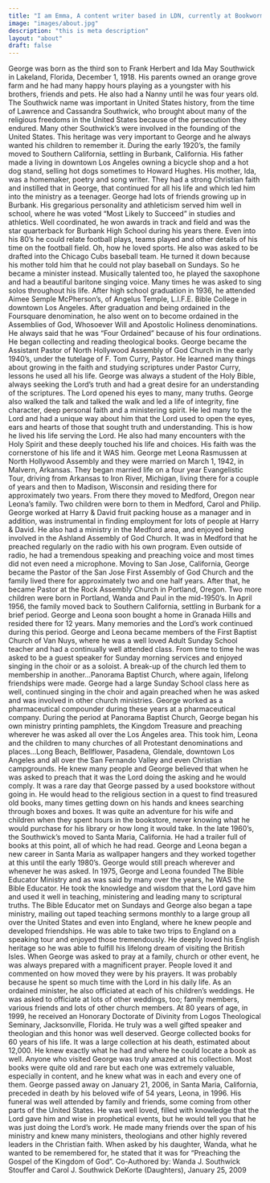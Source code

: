 ```yaml
---
title: "I am Emma, A content writer based in LDN, currently at Bookworm."
image: "images/about.jpg"
description: "this is meta description"
layout: "about"
draft: false
---
```


George was born as the third son to Frank Herbert and Ida May Southwick in Lakeland, Florida, December 1, 1918. His parents owned an orange grove farm and he had many happy hours playing as a youngster with his brothers, friends and pets. He also had a Nanny until he was four years old. The Southwick name was important in United States history, from the time of Lawrence and Cassandra Southwick, who brought about many of the religious freedoms in the United States because of the persecution they endured. Many other Southwick’s were involved in the founding of the United States. This heritage was very important to George and he always wanted his children to remember it.
During the early 1920’s, the family moved to Southern California, settling in Burbank, California. His father made a living in downtown Los Angeles owning a bicycle shop and a hot dog stand, selling hot dogs sometimes to Howard Hughes. His mother, Ida, was a homemaker, poetry and song writer. They had a strong Christian faith and instilled that in George, that continued for all his life and which led him into the ministry as a teenager.
George had lots of friends growing up in Burbank. His gregarious personality and athleticism served him well in school, where he was voted “Most Likely to Succeed” in studies and athletics. Well coordinated, he won awards in track and field and was the star quarterback for Burbank High School during his years there. Even into his 80’s he could relate football plays, teams played and other details of his time on the football field. Oh, how he loved sports. He also was asked to be drafted into the Chicago Cubs baseball team. He turned it down because his mother told him that he could not play baseball on Sundays. So he became a minister instead. Musically talented too, he played the saxophone and had a beautiful baritone singing voice. Many times he was asked to sing solos throughout his life.
After high school graduation in 1936, he attended Aimee Semple McPherson’s, of Angelus Temple, L.I.F.E. Bible College in downtown Los Angeles. After graduation and being ordained in the Foursquare denomination, he also went on to become ordained in the Assemblies of God, Whosoever Will and Apostolic Holiness denominations. He always said that he was “Four Ordained” because of his four ordinations. He began collecting and reading theological books.
George became the Assistant Pastor of North Hollywood Assembly of God Church in the early 1940’s, under the tutelage of F. Tom Curry, Pastor. He learned many things about growing in the faith and studying scriptures under Pastor Curry, lessons he used all his life. George was always a student of the Holy Bible, always seeking the Lord’s truth and had a great desire for an understanding of the scriptures. The Lord opened his eyes to many, many truths. George also walked the talk and talked the walk and led a life of integrity, fine character, deep personal faith and a ministering spirit. He led many to the Lord and had a unique way about him that the Lord used to open the eyes, ears and hearts of those that sought truth and understanding. This is how he lived his life serving the Lord. He also had many encounters with the Holy Spirit and these deeply touched his life and choices. His faith was the cornerstone of his life and it WAS him.
George met Leona Rasmussen at North Hollywood Assembly and they were married on March 1, 1942, in Malvern, Arkansas. They began married life on a four year Evangelistic Tour, driving from Arkansas to Iron River, Michigan, living there for a couple of years and then to Madison, Wisconsin and residing there for approximately two years. From there they moved to Medford, Oregon near Leona’s family. Two children were born to them in Medford, Carol and Philip. George worked at Harry & David fruit packing house as a manager and in addition, was instrumental in finding employment for lots of people at Harry & David. He also had a ministry in the Medford area, and enjoyed being involved in the Ashland Assembly of God Church. It was in Medford that he preached regularly on the radio with his own program. Even outside of radio, he had a tremendous speaking and preaching voice and most times did not even need a microphone.
Moving to San Jose, California, George became the Pastor of the San Jose First Assembly of God Church and the family lived there for approximately two and one half years. After that, he became Pastor at the Rock Assembly Church in Portland, Oregon. Two more children were born in Portland, Wanda and Paul in the mid-1950’s.
In April 1956, the family moved back to Southern California, settling in Burbank for a 
brief period. George and Leona soon bought a home in Granada Hills and resided there for 12 years. Many memories and the Lord’s work continued during this period. George and Leona became members of the First Baptist Church of Van Nuys, where he was a well loved Adult Sunday School teacher and had a continually well attended class. From time to time he was asked to be a guest speaker for Sunday morning services and enjoyed singing in the choir or as a soloist. A break-up of the church led them to membership in another…Panorama Baptist Church, where again, lifelong friendships were made. George had a large Sunday School class here as well, continued singing in the choir and again preached when he was asked and was involved in other church ministries. George worked as a pharmaceutical compounder during these years at a pharmaceutical company.
During the period at Panorama Baptist Church, George began his own ministry printing pamphlets, the Kingdom Treasure and preaching wherever he was asked all over the Los Angeles area. This took him, Leona and the children to many churches of all Protestant denominations and places…Long Beach, Bellflower, Pasadena, Glendale, downtown Los Angeles and all over the San Fernando Valley and even Christian campgrounds. He knew many people and George believed that when he was asked to preach that it was the Lord doing the asking and he would comply.
It was a rare day that George passed by a used bookstore without going in. He would head to the religious section in a quest to find treasured old books, many times getting down on his hands and knees searching through boxes and boxes. It was quite an 
adventure for his wife and children when they spent hours in the bookstore, never knowing what he would purchase for his library or how long it would take.
In the late 1960’s, the Southwick’s moved to Santa Maria, California. He had a trailer full of books at this point, all of which he had read. George and Leona began a new career in Santa Maria as wallpaper hangers and they worked together at this until the early 1980’s. George would still preach wherever and whenever he was asked.
In 1975, George and Leona founded The Bible Educator Ministry and as was said by many over the years, he WAS the Bible Educator. He took the knowledge and wisdom that the Lord gave him and used it well in teaching, ministering and leading many to scriptural truths. The Bible Educator met on Sundays and George also began a tape ministry, mailing out taped teaching sermons monthly to a large group all over the United States and even into England, where he knew people and developed friendships. He was able to take two trips to England on a speaking tour and enjoyed those tremendously. He deeply loved his English heritage so he was able to fulfill his lifelong dream of visiting the British Isles.
When George was asked to pray at a family, church or other event, he was always prepared with a magnificent prayer. People loved it and commented on how moved they were by his prayers. It was probably because he spent so much time with the Lord in his daily life.
As an ordained minister, he also officiated at each of his children’s weddings. He was asked to officiate at lots of other weddings, too; family members, various friends and lots of other church members.
At 80 years of age, in 1999, he received an Honorary Doctorate of Divinity from Logos Theological Seminary, Jacksonville, Florida. He truly was a well gifted speaker and theologian and this honor was well deserved.
George collected books for 60 years of his life. It was a large collection at his death, estimated about 12,000. He knew exactly what he had and where he could locate a book as well. Anyone who visited George was truly amazed at his collection. Most books were quite old and rare but each one was extremely valuable, especially in content, and he knew what was in each and every one of them.
George passed away on January 21, 2006, in Santa Maria, California, preceded in death by his beloved wife of 54 years, Leona, in 1996. His funeral was well attended by family and friends, some coming from other parts of the United States. He was well loved, filled with knowledge that the Lord gave him and wise in prophetical events, but he would tell you that he was just doing the Lord’s work. He made many friends over the span of his ministry and knew many ministers, theologians and other highly revered leaders in the Christian faith. When asked by his daughter, Wanda, what he wanted to be remembered for, he stated that it was for “Preaching the Gospel of the Kingdom of God”.
Co-Authored by: Wanda J. Southwick Stouffer and Carol J. Southwick DeKorte (Daughters), January 25, 2009
